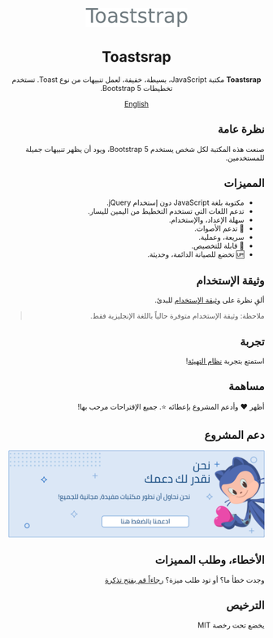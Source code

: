 <div dir="rtl">

<p align="center">
  <img width="200" src="docs/logo.png">
</p>

<h1 align="center">Toastsrap</h1>

<div align="center">

**Toastsrap** مكتبة JavaScript، بسيطة، خفيفة، لعمل تنبيهات من نوع Toast. تستخدم تخطيطات Bootstrap 5.


</div>

<div align="center">

[English](./README.md)

</div>




## نظرة عامة

صنعت هذه المكتبة لكل شخص يستخدم Bootstrap 5، ويود أن يظهر تنبيهات جميلة للمستخدمين.

## المميزات
- مكتوبة بلغة JavaScript دون إستخدام jQuery.
- تدعم اللغات التي تستخدم التخطيط من اليمين لليسار.
- سهلة الإعداد، والإستخدام.
- 🎵 تدعم الأصوات.
- سريعة، وعملية.
- 🎨 قابلة للتخصيص.
- 🆙 تخضع للصيانة الدائمة، وحديثة.


## وثيقة الإستخدام

ألقِ نظرة على [وثيقة الإستخدام](https://nawafscript.github.io/toaststrap/) للبدئ.

> ملاحظة: وثيقة الإستخدام متوفرة حالياً باللغة الإنجليزية فقط.

## تجربة

استمتع بتجربة [نظام التهيئة](https://nawafscript.github.io/toaststrap/Initializer/index.html)!


## مساهمة
أظهر ❤️ وأدعم المشروع بإعطائه ⭐. جميع الإقتراحات مرحب بها!



## دعم المشروع
<a href="https://ko-fi.com/nawafinity" target="_blank">
    <img src="docs/sponsor-ar.png" />
</a>


## الأخطاء، وطلب المميزات
وجدت خطأ ما؟ أو تود طلب ميزة؟ [رجاءاً قم بفتح تذكرة](https://github.com/nawafscript/toaststrap/issues)

## الترخيص

يخضع تحت رخصة MIT

</div>
